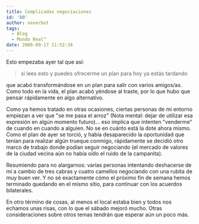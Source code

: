 ```yaml
---
title: Complicadas negociaciones
id: '80'
author: neverbot
tags:
  - Blog
  - Mundo Real™
date: 2006-09-17 11:52:34
---
```


Esto empezaba ayer tal que así:

> si lees esto y puedes ofrecerme un plan para hoy ya estás tardando

que acabó transformándose en un plan para salir con varios amigos/as. Como todo en la vida, el plan acabó yéndose al traste, por lo que hubo que pensar rápidamente en algo alternativo.

Como ya hemos tratado en otras ocasiones, ciertas personas de mi entorno empiezan a ver que "se me pasa el arroz" (Nota mental: dejar de utilizar esa expresión en algún momento futuro)... eso implica que intenten "venderme" de cuando en cuando a alguien. No se en cuánto está la dote ahora mismo. Como el plan de ayer se torció, y había desaparecido la oportunidad que tenían para realizar algún trueque conmigo, rápidamente se decidió otro marco de trabajo donde podían seguir negociando (el mercado de valores de la ciudad vecina aún no había oído el ruido de la campanita).

Resumiendo para no alargarnos: varias personas intentando deshacerse de mí a cambio de tres cabras y cuatro camellos negociando con una rubita de muy buen ver. Y no sé exactamente cómo el próximo fin de semana hemos terminado quedando en el mismo sitio, para continuar con los acuerdos bilaterales.

En otro término de cosas, al menos el local estaba bien y todos nos echamos unas risas, con lo que el sábado mejoró mucho. Otras consideraciones sobre otros temas tendrán que esperar aún un poco más.